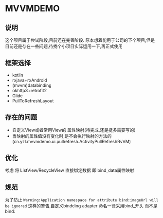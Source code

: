 # MVVMDEMO


## 说明

这个项目属于尝试阶段,目前还在完善阶段.
原本想着能用于公司的下个项目,但是目前还是存在一些问题,待找个小项目实际运用一下,再正式使用

## 框架选择

- kotlin
- rxjava+rxAndroid
- (mvvm)databinding
- okhttp3+retrofit2
- Glide
- PullToRefreshLayout

## 存在的问题

- 自定义View或者常用View的 属性映射(待完成,还是挺多需要写的)
- 当映射的属性值没有变化时,是不会执行映射的方法的 (cn.yzl.mvvmdemo.ui.pullrefresh.ActivityPullRefreshRvVM)

## 优化

考虑 将 ListView/RecycleView 直接绑定数据 即 bind_data属性映射

## 规范

为了防止
`Warning:Application namespace for attribute bind:imageUrl will be ignored`
这样的警告,自定义bindding adapter 命名一律采用bind_开头 而不是bind:






